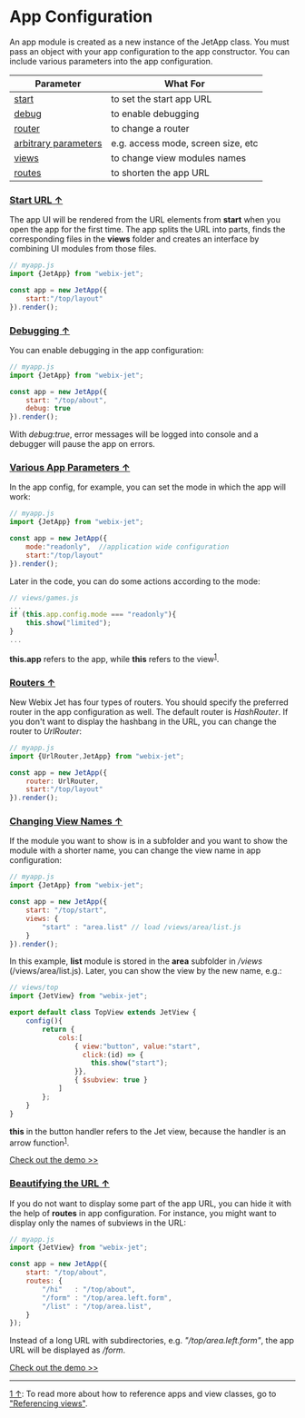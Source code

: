 # <span id="contents">App Configuration</span>

An app module is created as a new instance of the JetApp class. You must pass an object with your app configuration to the app constructor. You can include various parameters into the app configuration.

| Parameter | What For |
|-----------|----------|
| [start](#start)     | to set the start app URL|
| [debug](#debug)     | to enable debugging |
| [router](#router)   | to change a router |
| [arbitrary parameters](#other) | e.g. access mode, screen size, etc |
| [views](#views)     | to change view modules names |
| [routes](#routes)   | to shorten the app URL |

### [<span id="start">Start URL &uarr;</span>](#contents)

The app UI will be rendered from the URL elements from **start** when you open the app for the first time. The app splits the URL into parts, finds the corresponding files in the **views** folder and creates an interface by combining UI modules from those files.

~~~js
// myapp.js
import {JetApp} from "webix-jet";

const app = new JetApp({
    start:"/top/layout"
}).render();
~~~

### [<span id="debug">Debugging &uarr;</span>](#contents)

You can enable debugging in the app configuration: 

```js
// myapp.js
import {JetApp} from "webix-jet";

const app = new JetApp({
    start: "/top/about",
    debug: true
}).render();
```

With *debug:true*, error messages will be logged into console and a debugger will pause the app on errors.

### [<span id="other">Various App Parameters &uarr;</span>](#contents)

In the app config, for example, you can set the mode in which the app will work:

```js
// myapp.js
import {JetApp} from "webix-jet";

const app = new JetApp({
	mode:"readonly",  //application wide configuration
	start:"/top/layout"
}).render();
```

Later in the code, you can do some actions according to the mode:

```js
// views/games.js
...
if (this.app.config.mode === "readonly"){
	this.show("limited");
}
...
```

**this.app** refers to the app, while **this** refers to the view<sup><a href="#myfootnote1" id="origin">1</a></sup>.

### [<span id="router">Routers &uarr;</span>](#contents)

New Webix Jet has four types of routers. You should specify the preferred router in the app configuration as well. The default router is *HashRouter*. If you don't want to display the hashbang in the URL, you can change the router to *UrlRouter*:

```js
// myapp.js
import {UrlRouter,JetApp} from "webix-jet";

const app = new JetApp({
	router: UrlRouter,
    start:"/top/layout"
}).render();
```

### [<span id="views">Changing View Names &uarr;</span>](#contents)

If the module you want to show is in a subfolder and you want to show the module with a shorter name, you can change the view name in app configuration:

```js
// myapp.js
import {JetApp} from "webix-jet";

const app = new JetApp({
    start: "/top/start",
    views: {
        "start" : "area.list" // load /views/area/list.js
    }
}).render();
```

In this example, **list** module is stored in the **area** subfolder in */views* (/views/area/list.js). Later, you can show the view by the new name, e.g.:

```js
// views/top
import {JetView} from "webix-jet";

export default class TopView extends JetView {
	config(){
		return {
			cols:[
                { view:"button", value:"start",
                  click:(id) => {
					this.show("start");
				}},
				{ $subview: true }
			]
		};
	}
}
```

**this** in the button handler refers to the Jet view, because the handler is an arrow function<sup><a href="#myfootnote1" id="origin1">1</a></sup>.

[Check out the demo >>](https://github.com/webix-hub/jet-demos/blob/master/sources/viewresolve.js)

### [<span id="routes">Beautifying the URL &uarr;</span>](#contents)

If you do not want to display some part of the app URL, you can hide it with the help of **routes** in app configuration. For instance, you might want to display only the names of subviews in the URL: 

```js
// myapp.js
import {JetView} from "webix-jet";

const app = new JetApp({
    start: "/top/about",
    routes: {
        "/hi" 	: "/top/about",
        "/form" : "/top/area.left.form",
        "/list" : "/top/area.list",
    }
});
```

Instead of a long URL with subdirectories, e.g. *"/top/area.left.form"*, the app URL will be displayed as */form*.

[Check out the demo >>](https://github.com/webix-hub/jet-demos/blob/master/sources/routes.js)

<!-- footnotes -->
- - -
<a id="myfootnote1" href="#origin1">1 &uarr;</a>:
To read more about how to reference apps and view classes, go to ["Referencing views"](../detailed/referencing.md).